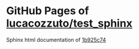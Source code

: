 GitHub Pages of [lucacozzuto/test_sphinx](https://github.com/lucacozzuto/test_sphinx.git)
===
Sphinx html documentation of [1b925c74](https://github.com/lucacozzuto/test_sphinx/tree/1b925c747b59cdff18458a547d670aa132f16df9)
